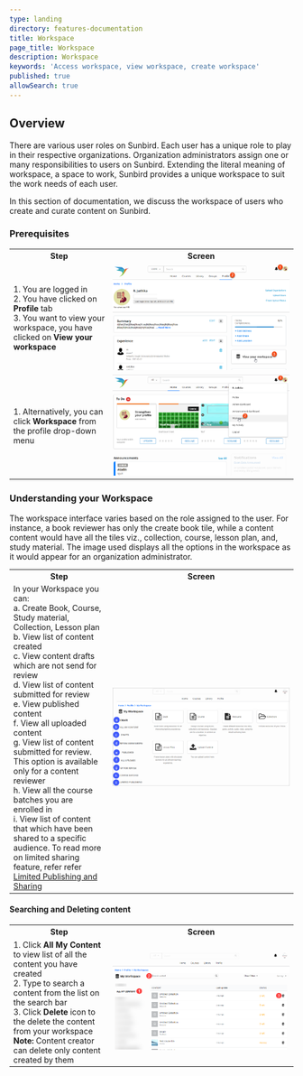 ```yaml
---
type: landing
directory: features-documentation
title: Workspace
page_title: Workspace
description: Workspace
keywords: 'Access workspace, view workspace, create workspace'
published: true
allowSearch: true
---
```

## Overview
There are various user roles on Sunbird. Each user has a unique role to play in their respective organizations. Organization administrators assign one or many responsibilities to users on Sunbird. Extending the literal meaning of workspace, a space to work, Sunbird provides a unique workspace to suit the work needs of each user.  

In this section of documentation, we discuss the workspace of users who create and curate content on Sunbird.

### Prerequisites

<table>
  <tr>
    <th style="width:35%;">Step</th>
    <th style="width:65%;">Screen</th>
  </tr>
  <tr>
    <td>1. You are logged in <br>2. You have clicked on <b>Profile</b> tab <br>3. You want to view your workspace, you have clicked on <b>View your workspace</b> 
       </td>
      <td><img src="pages/features-documentation/images/workspace/prerequisite2.png"></td>
  </tr>
    <tr>
      <td>1. Alternatively, you can click <b>Workspace</b> from the profile drop-down menu</td>
      <td><img src="pages/features-documentation/images/workspace/prerequisite1.png"></td>
  </tr>
  </table>

### Understanding your Workspace

The workspace interface varies based on the role assigned to the user. For instance, a book reviewer has only the create book tile, while a content content would have all the tiles viz., collection, course, lesson plan, and, study material. The image used displays all the options in the workspace as it would appear for an organization administrator.

<table>
  <tr>
    <th style="width:35%;">Step</th>
    <th style="width:65%;">Screen</th>
  </tr>
  <tr>
    <td>In your Workspace you can: <br>a. Create Book, Course, Study material, Collection, Lesson plan <br>b. View list of content created <br>c. View content drafts which are not send for review <br>d. View list of content submitted for review <br>e. View published content <br>f. View all uploaded content <br>g. View list of content submitted for review. This option is available only for a content reviewer <br>h. View all the course batches you are enrolled in <br>i. View list of content that which have been shared to a specific audience. To read more on limited sharing feature, refer refer <a href="features-documentation/limitedpublishnshare" target="_blank">Limited Publishing and Sharing</a>
    </td>
    <td><img src="pages/features-documentation/images/workspace/workspace1.png"></td>
  </tr>
  </table>
  
#### Searching and Deleting content
<table>
  <tr>
    <th style="width:35%;">Step</th>
    <th style="width:65%;">Screen</th>
  </tr>
  <tr>
  <td>1. Click <b>All My Content</b> to view list of all the content you have created <br>2. Type to search a content from the list on the search bar<br>3. Click <b>Delete</b> icon to the delete the content from your workspace <br><b>Note:</b> Content creator can delete only content created by them
  </td>
    <td><img src="pages/features-documentation/images/workspace/allmycontent.png"></td>
  </tr>
  </table>

